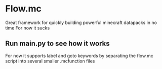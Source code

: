 # Flow.mc
Great framework for quickly building powerful minecraft datapacks in no time
For now it sucks

## Run main.py to see how it works
For now it supports label and goto keywords by separating the flow.mc script into several smaller .mcfunction files


